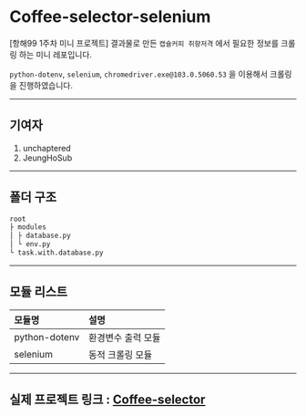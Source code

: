 # Coffee-selector-selenium

[항해99 1주차 미니 프로젝트] 결과물로 만든 `캡슐커피 취향저격` 에서 필요한 정보를 크롤링 하는 미니 레포입니다.

`python-dotenv`, `selenium`, `chromedriver.exe@103.0.5060.53` 을 이용해서 크롤링을 진행하였습니다.

<hr>

## 기여자

1. unchaptered
2. JeungHoSub 

<hr>

## 폴더 구조

```cmd
root
├ modules
│ ├ database.py
│ └ env.py
└ task.with.database.py
```

<hr>

## 모듈 리스트

| 모듈명 | 설명 |
| :----- | :--- |
| python-dotenv | 환경변수 출력 모듈 |
| selenium | 동적 크롤링 모듈 |

<hr>

## 실제 프로젝트 링크 : [Coffee-selector](https://github.com/unchaptered/coffee-selector)